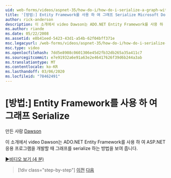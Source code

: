 ```yaml
---
uid: web-forms/videos/aspnet-35/how-do-i/how-do-i-serialize-a-graph-with-the-entity-framework
title: '[방법:] Entity Framework를 사용 하 여 그래프 Serialize Microsoft Docs'
author: rick-anderson
description: 이 소개에서 video Dawson는 ADO.NET Entity Framework를 사용 하 여 ASP.NET 응용 프로그램을 개발할 때 그래프를 serialize 하는 방법을 보여 줍니다.
ms.author: riande
ms.date: 05/22/2008
ms.assetid: e8b41eed-5423-43d1-a54b-62f04bff371e
msc.legacyurl: /web-forms/videos/aspnet-35/how-do-i/how-do-i-serialize-a-graph-with-the-entity-framework
msc.type: video
ms.openlocfilehash: 7dd5e8908c0601306e45d2fb32db265a35a411c7
ms.sourcegitcommit: e7e91932a6e91a63e2e46417626f39d6b244a3ab
ms.translationtype: MT
ms.contentlocale: ko-KR
ms.lasthandoff: 03/06/2020
ms.locfileid: "78462491"
---
```

# <a name="how-do-i-serialize-a-graph-with-the-entity-framework"></a>[방법:] Entity Framework를 사용 하 여 그래프 Serialize

만든 사람 [Dawson](https://twitter.com/briandawson)

이 소개에서 video Dawson는 ADO.NET Entity Framework를 사용 하 여 ASP.NET 응용 프로그램을 개발할 때 그래프를 serialize 하는 방법을 보여 줍니다.

[&#9654;비디오 보기 (4 분)](https://channel9.msdn.com/Blogs/ASP-NET-Site-Videos/how-do-i-serialize-a-graph-with-the-entity-framework)

> [!div class="step-by-step"]
> [이전](how-do-i-use-the-new-entity-data-source.md)
> [다음](how-do-i-use-msbuild-to-automate-the-aspnet-compiler-and-merge-utilities.md)
